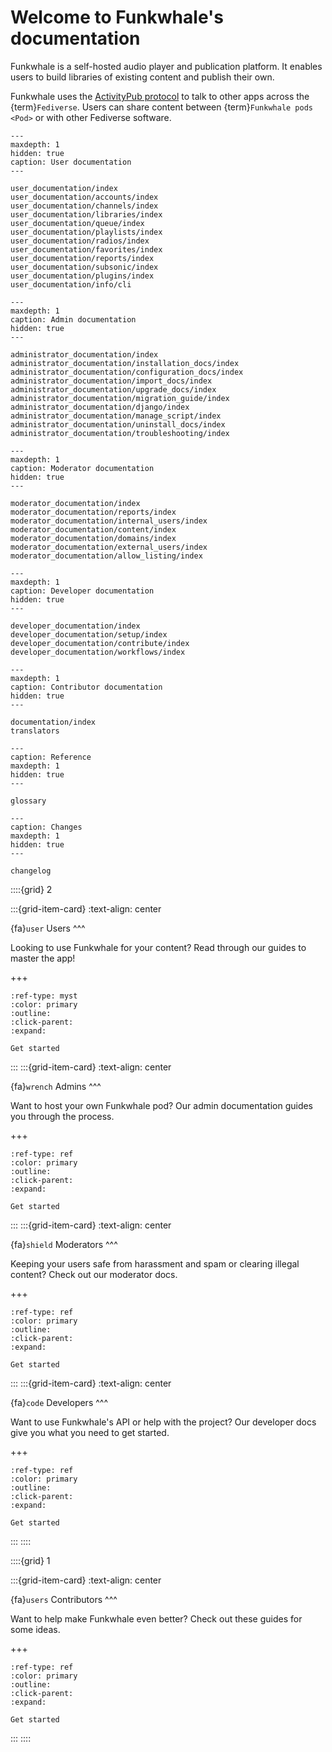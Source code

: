 # Welcome to Funkwhale's documentation

Funkwhale is a self-hosted audio player and publication platform. It enables users to build libraries of existing content and publish their own.

Funkwhale uses the [ActivityPub protocol](https://www.w3.org/TR/activitypub/) to talk to other apps across the {term}`Fediverse`. Users can share content between {term}`Funkwhale pods <Pod>` or with other Fediverse software.

```{toctree}
---
maxdepth: 1
hidden: true
caption: User documentation
---

user_documentation/index
user_documentation/accounts/index
user_documentation/channels/index
user_documentation/libraries/index
user_documentation/queue/index
user_documentation/playlists/index
user_documentation/radios/index
user_documentation/favorites/index
user_documentation/reports/index
user_documentation/subsonic/index
user_documentation/plugins/index
user_documentation/info/cli

```

```{toctree}
---
maxdepth: 1
caption: Admin documentation
hidden: true
---

administrator_documentation/index
administrator_documentation/installation_docs/index
administrator_documentation/configuration_docs/index
administrator_documentation/import_docs/index
administrator_documentation/upgrade_docs/index
administrator_documentation/migration_guide/index
administrator_documentation/django/index
administrator_documentation/manage_script/index
administrator_documentation/uninstall_docs/index
administrator_documentation/troubleshooting/index

```

```{toctree}
---
maxdepth: 1
caption: Moderator documentation
hidden: true
---

moderator_documentation/index
moderator_documentation/reports/index
moderator_documentation/internal_users/index
moderator_documentation/content/index
moderator_documentation/domains/index
moderator_documentation/external_users/index
moderator_documentation/allow_listing/index

```

```{toctree}
---
maxdepth: 1
caption: Developer documentation
hidden: true
---

developer_documentation/index
developer_documentation/setup/index
developer_documentation/contribute/index
developer_documentation/workflows/index

```

```{toctree}
---
maxdepth: 1
caption: Contributor documentation
hidden: true
---

documentation/index
translators

```

```{toctree}
---
caption: Reference
maxdepth: 1
hidden: true
---

glossary

```

```{toctree}
---
caption: Changes
maxdepth: 1
hidden: true
---

changelog

```

::::{grid} 2

:::{grid-item-card}
:text-align: center

{fa}`user`  Users
^^^

Looking to use Funkwhale for your content? Read through our guides to master the app!

+++

```{button-link} user_documentation/index.html
:ref-type: myst
:color: primary
:outline:
:click-parent:
:expand:

Get started
```

:::
:::{grid-item-card}
:text-align: center

{fa}`wrench` Admins
^^^

Want to host your own Funkwhale pod? Our admin documentation guides you through the process.

+++

```{button-link} administrator_documentation/index.html
:ref-type: ref
:color: primary
:outline:
:click-parent:
:expand:

Get started
```

:::
:::{grid-item-card}
:text-align: center

{fa}`shield` Moderators
^^^

Keeping your users safe from harassment and spam or clearing illegal content? Check out our moderator docs.

+++

```{button-link} moderator_documentation/index.html
:ref-type: ref
:color: primary
:outline:
:click-parent:
:expand:

Get started
```

:::
:::{grid-item-card}
:text-align: center

{fa}`code` Developers
^^^

Want to use Funkwhale's API or help with the project? Our developer docs give you what you need to get started.

+++

```{button-link} developer_documentation/index.html
:ref-type: ref
:color: primary
:outline:
:click-parent:
:expand:

Get started
```

:::
::::

::::{grid} 1

:::{grid-item-card}
:text-align: center

{fa}`users` Contributors
^^^

Want to help make Funkwhale even better? Check out these guides for some ideas.

+++

```{button-link} contributing.html
:ref-type: ref
:color: primary
:outline:
:click-parent:
:expand:

Get started
```

:::
::::
